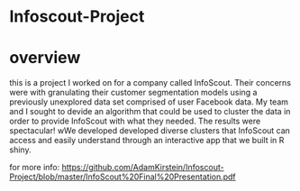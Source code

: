 # Infoscout-Project

# overview 
this is a project I worked on for a company called InfoScout. Their concerns were with granulating their customer segmentation models using a previously unexplored data set comprised of user Facebook data. My team and I sought to devide an algorithm that could be used to cluster the data in order to provide InfoScout with what they needed. The results were spectacular! wWe developed developed diverse clusters that InfoScout can access and easily understand through an interactive app that we built in R shiny. 

for more info: https://github.com/AdamKirstein/Infoscout-Project/blob/master/InfoScout%20Final%20Presentation.pdf
